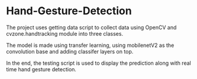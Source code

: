 # Hand-Gesture-Detection

The project uses getting data script to collect data using OpenCV and cvzone.handtracking module into three classes.

The model is made using transfer learning, using mobilenetV2 as the convolution base and adding classifer layers on top. 

In the end, the testing script is used to display the prediction along with real time hand gesture detection.
